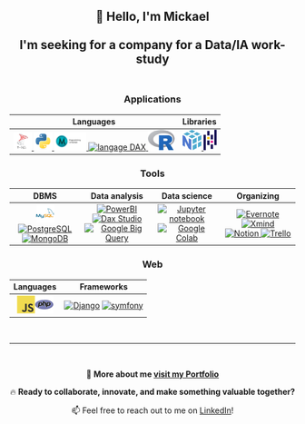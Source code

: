 <h2 Align="center"><b>👋 Hello, I'm Mickael</b><br><br>
I'm seeking for a company for a Data/IA work-study<br><br></h2>
<!-- <div align="center"><a href="https://github.com/MiKL5/artificialIntelligence"><img src="assets/hedgehog.jpg" height="300" alt="This is an ai-art"></a> -->
<div Align="center"><h3><b>Applications</b></h1>

Languages | Libraries
:-:|:-:
<!--<a href="https://github.com/MiKL5/afpaDev"><img src="https://www.vectorlogo.zone/logos/mariadb/mariadb-icon.svg" alt="mariadb" width="32" height="auto"></a>--><!--<a href="https://github.com/MiKL5/afpaDev"><img src="https://www.vectorlogo.zone/logos/mariadb/mariadb-icon.svg" alt="mariadb" width="32" height="auto"></a>--><a href="https://github.com/MiKL5/SQLserver/"> <img src="assets/1982164.svg" alt="t-sql" width="32" height="auto"> </a> <a href="https://github.com/MiKL5/Python"><img src="https://raw.githubusercontent.com/devicons/devicon/master/icons/python/python-original.svg" alt="python" width="32" height="auto" pointer-events="none"> </a> <a href="https://github.com/MiKL5/PowerBI"> <img src="https://raw.githubusercontent.com/MiKL5/PowerBI/refs/heads/master/assets/m.png" alt="langage M" height="32" height="auto" pointer-events="none"> <img src="https://upload.wikimedia.org/wikipedia/commons/b/b9/DAX_logo.svg" alt="langage DAX" height="32" height="auto" pointer-events="none"> </a> <!-- <a href="https://github.com/MiKL5/devAppli"> <img src="assets/swift.png" alt="Langage Swift" height="36px"></a>--><a href="#"><img src="assets/r.svg.png" alt="Langage R" height="36px"> </a> | <a href="#"> <img src="assets/NumPy.svg" alt="Numpy" height="36px"> <img src="assets/Pandas.svg" alt="Pandas" height="36px"> </a>
<h3><b>Tools</b></h1>

DBMS | Data analysis | Data science | Organizing
:-:|:-:|:-:|:-:
<a href="#"><img src="https://raw.githubusercontent.com/devicons/devicon/master/icons/mysql/mysql-original-wordmark.svg" alt="MySql et Maria DB" width="32" height="auto"></a><a href="https://github.com/MiKL5/PostgreSQL/"> <img src="https://upload.wikimedia.org/wikipedia/commons/thumb/2/29/Postgresql_elephant.svg/langfr-1920px-Postgresql_elephant.svg.png" alt="PostgreSQL" width="32" height=auto  pointer-events="none" /> </a> <!--<a href="https://github.com/MiKL5/TSQL"><img src="https://www.svgrepo.com/show/303229/microsoft-sql-server-logo.svg" alt="SQL Server" width="32"></a>--> <a href="https://github.com/MiKL5/MongoDB"> <img src="https://github.com/MiKL5/Business_Intelligence/raw/master/assets/mongodb_original_logo_icon_146424.svg" alt="MongoDB" width=auto height="32"  pointer-events="none" /> </a> | <a href="https://github.com/MiKL5/PowerBI/"> <img src="https://upload.wikimedia.org/wikipedia/commons/c/cf/New_Power_BI_Logo.svg" alt="PowerBI" width="32" height="auto" pointer-events="none" /> </a> <a href="https://github.com/MiKL5/PowerBI/"> <img src="https://daxstudio.org/img/daxstudio-logo-light.svg" alt="Dax Studio" width="32" height="auto" pointer-events="none" /> </a> <a href="#"> <img src="https://www.gstatic.com/bricks/image/d1a2346b57ea1c97bc4f8f01f289616f45c33d66bcd5b1372252fce3533cae4a.svg" alt="Google Big Query" height="36px"><!--<img src="https://www.gstatic.com/analytics-lego/svg/ic_looker_studio.svg" alt="Google Lokker Studio" height="36px"> </a>--> | <a href ="#"><img src="https://upload.wikimedia.org/wikipedia/commons/3/38/Jupyter_logo.svg" alt="Jupyter notebook" width="32"><img src="https://upload.wikimedia.org/wikipedia/commons/d/d0/Google_Colaboratory_SVG_Logo.svg" alt="Google Colab" height="32"></a> | <a href="#"> <img src="https://www.svgrepo.com/download/475648/evernote-color.svg" alt="Evernote" width="32" height="auto"  pointer-events="none" /> <img src="https://assets.xmind.net/www/assets/images/xmind2022/xmind2022-logo-c945ae44d8.svg" alt="Xmind" width="32" height="auto"  pointer-events="none" /> <img src="https://www.svgrepo.com/download/452076/notion.svg" alt="Notion" width="32" height="auto"  pointer-events="none" /> <img src="https://www.svgrepo.com/download/303635/trello-logo.svg" alt="Trello" width="32" height="auto" pointer-events="none" /> </a></div>
<!-- <a href="#"><img src="https://upload.wikimedia.org/wikipedia/commons/4/4f/PhpMyAdmin_logo.svg" alt="phpmyadmin" width="32" height="auto" pointer-events="none" /> <img src="https://dbeaver.io/wp-content/uploads/2015/09/beaver-head.png" alt="Dbeaver" width=36 height=auto  pointer-events="none" /></a> -->
<h3><b>Web</b></h1>

Languages | Frameworks
:-:|:-:
<a href="https://github.com/MiKL5/afpaDev"><!--<img src="https://raw.githubusercontent.com/devicons/devicon/master/icons/html5/html5-original-wordmark.svg" alt="html5" width="32" height="32"  pointer-events="none" /><img src="https://raw.githubusercontent.com/devicons/devicon/master/icons/css3/css3-original-wordmark.svg" alt="css3" width="32" height="32"  pointer-events="none" />--><img src="https://raw.githubusercontent.com/devicons/devicon/master/icons/javascript/javascript-original.svg" alt="javaScript" width="32" height="32"  pointer-events="none" /></a><a href="#"><img src="https://raw.githubusercontent.com/devicons/devicon/master/icons/php/php-original.svg" alt="php" width="32" height="auto"></a>|<a href="#"><img src="https://www.djangoproject.com/m/img/logos/django-logo-negative.svg" alt="Django" height="36px"></a> <a href="https://github.com/MiKL5/afpaDevSymfony"><img src="https://symfony.com/logos/symfony_black_03.svg" alt="symfony" width="32" height="auto"></a></div>
<br>
<hr><br>

🔗 **More about me [visit my Portfolio](https://mikl5.github.io/home/)**

🔥 **Ready to collaborate, innovate, and make something valuable together?**

📫 Feel free to reach out to me on [LinkedIn](https://www.linkedin.com/in/mikl5/)!